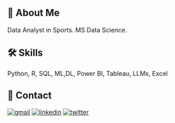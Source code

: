 ## 🚀 About Me
Data Analyst in Sports. MS Data Science. 


## 🛠 Skills
Python, R, SQL, ML,DL, Power BI, Tableau, LLMs, Excel

## 🔗 Contact
[![gmail](https://img.shields.io/badge/Gmail-D14836?style=for-the-badge&logo=gmail&logoColor=white)](<mailto:tahazafar96@gmail.com>) [![linkedin](https://img.shields.io/badge/linkedin-0A66C2?style=for-the-badge&logo=linkedin&logoColor=white)](https://www.linkedin.com/in/tahazafar96/) [![twitter](https://img.shields.io/badge/twitter-1DA1F2?style=for-the-badge&logo=twitter&logoColor=white)](https://twitter.com/tahazafar) 

